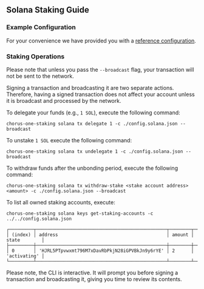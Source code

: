 ## Solana Staking Guide

### Example Configuration

For your convenience we have provided you with a [reference configuration](./example/config.solana.json).

### Staking Operations

Please note that unless you pass the `--broadcast` flag, your transaction will not be sent to the network.

Signing a transaction and broadcasting it are two separate actions. Therefore, having a signed transaction does not affect your account unless it is broadcast and processed by the network.

To delegate your funds (e.g., `1 SOL`), execute the following command:

```
chorus-one-staking solana tx delegate 1 -c ./config.solana.json --broadcast
```

To unstake `1 SOL` execute the following command:

```
chorus-one-staking solana tx undelegate 1 -c ./config.solana.json --broadcast
```

To withdraw funds after the unbonding period, execute the following command:

```
chorus-one-staking solana tx withdraw-stake <stake account address> <amount> -c ./config.solana.json --broadcast
```

To list all owned staking accounts, execute:

```
chorus-one-staking solana keys get-staking-accounts -c ../../config.solana.json

┌─────────┬────────────────────────────────────────────────┬────────┬──────────────┐
│ (index) │ address                                        │ amount │ state        │
├─────────┼────────────────────────────────────────────────┼────────┼──────────────┤
│ 0       │ 'HJRL5PTpvwxmt796M7xDavRbPkjN28iGPVBkJn9y6rYE' │ 2      │ 'activating' │
└─────────┴────────────────────────────────────────────────┴────────┴──────────────┘
```

Please note, the CLI is interactive. It will prompt you before signing a transaction and broadcasting it, giving you time to review its contents.
